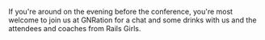 If you're around on the evening before the conference, you're most welcome to join us at GNRation for a chat and some drinks with us and the attendees and coaches from Rails Girls.
